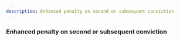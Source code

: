 ```yaml
---
description: Enhanced penalty on second or subsequent conviction
---
```


### Enhanced penalty on second or subsequent conviction

